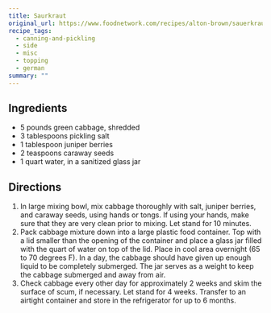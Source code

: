 ```yaml
---
title: Saurkraut
original_url: https://www.foodnetwork.com/recipes/alton-brown/sauerkraut-recipe-1942351
recipe_tags:
  - canning-and-pickling
  - side
  - misc
  - topping
  - german
summary: ""
---
```


## Ingredients

* 5 pounds green cabbage, shredded
* 3 tablespoons pickling salt
* 1 tablespoon juniper berries
* 2 teaspoons caraway seeds
* 1 quart water, in a sanitized glass jar

## Directions

1. In large mixing bowl, mix cabbage thoroughly with salt, juniper berries, and caraway seeds, using hands or tongs. If using your hands, make sure that they are very clean prior to mixing. Let stand for 10 minutes.
1. Pack cabbage mixture down into a large plastic food container. Top with a lid smaller than the opening of the container and place a glass jar filled with the quart of water on top of the lid. Place in cool area overnight (65 to 70 degrees F). In a day, the cabbage should have given up enough liquid to be completely submerged. The jar serves as a weight to keep the cabbage submerged and away from air.
1. Check cabbage every other day for approximately 2 weeks and skim the surface of scum, if necessary. Let stand for 4 weeks. Transfer to an airtight container and store in the refrigerator for up to 6 months.